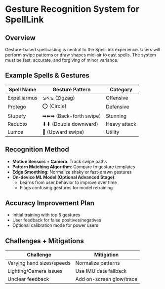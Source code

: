 # Gesture Recognition System for SpellLink

## Overview

Gesture-based spellcasting is central to the SpellLink experience. Users will perform swipe patterns or draw shapes mid-air to cast spells. The system must be fast, accurate, and forgiving of minor variance.

## Example Spells & Gestures

| Spell Name | Gesture Pattern | Category |
|------------|------------------|----------|
| Expelliarmus | ↘↖↘ (Zigzag) | Offensive |
| Protego | ⭕ (Circle) | Defensive |
| Stupefy | ➡⬅➡ (Back-forth swipe) | Stunning |
| Reducto | ⬇⬇ (Double downward) | Heavy attack |
| Lumos | 🔼 (Upward swipe) | Utility |

## Recognition Method

- **Motion Sensors + Camera**: Track swipe paths
- **Pattern Matching Algorithm**: Compare to gesture templates
- **Edge Smoothing**: Normalize shaky or fast-drawn gestures
- **On-device ML Model (Optional Advanced Stage)**:
    - Learns from user behavior to improve over time
    - Flags confusing gestures for model retraining

## Accuracy Improvement Plan

- Initial training with top 5 gestures
- User feedback for false positives/negatives
- Optional calibration mode for power users

## Challenges + Mitigations

| Challenge | Mitigation |
|----------|------------|
| Varying hand sizes/speeds | Normalize patterns |
| Lighting/Camera issues | Use IMU data fallback |
| Unclear feedback | Add on-screen glow/trace |
